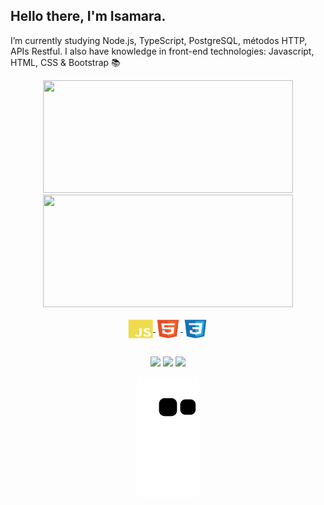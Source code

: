 ## Hello there, I'm Isamara.

I’m currently studying Node.js, TypeScript, PostgreSQL, métodos HTTP, APIs Restful. I also have knowledge in front-end technologies: Javascript, HTML, CSS & Bootstrap 📚 
<br> 

  <div align="center">
  <a href="https://github.com/isamarags">
  <img height="180em" width="400em" src="https://github-readme-stats.vercel.app/api?username=isamarags&show_icons=true&theme=radical&include_all_commits=true&count_private=true"/>
  <img height="180em" width="400em" src="https://github-readme-stats.vercel.app/api/top-langs/?username=isamarags&layout=compact&langs_count=7&theme=radical"/>
</div>
  
  <div style="display: inline_block" align="center"><br>
  <img align="center" alt="Isamara-Js" height="30" width="40" src="https://raw.githubusercontent.com/devicons/devicon/master/icons/javascript/javascript-plain.svg">
  <img align="center" alt="Isamara-HTML" height="30" width="40" src="https://raw.githubusercontent.com/devicons/devicon/master/icons/html5/html5-original.svg">
  <img align="center" alt="Isamara-CSS" height="30" width="40" src="https://raw.githubusercontent.com/devicons/devicon/master/icons/css3/css3-original.svg">
</div>
  
  ##
  
  <div align="center"> 
  <a href="https://instagram.com/isamara.dev" target="_blank"><img src="https://img.shields.io/badge/-Instagram-%23E4405F?style=for-the-badge&logo=instagram&logoColor=white" target="_blank"></a>
  <a href = "mailto:isamaragsantos@gmail.com"><img src="https://img.shields.io/badge/Gmail-D14836?style=for-the-badge&logo=gmail&logoColor=white" target="_blank"></a>
  <a href="https://www.linkedin.com/in/isamarags" target="_blank"><img src="https://img.shields.io/badge/-LinkedIn-%230077B5?style=for-the-badge&logo=linkedin&logoColor=white" target="_blank"></a> 
    </div>
  
   <div align="center">
    
 ![Snake animation](https://github.com/isamarags/isamarags/blob/output/github-contribution-grid-snake.svg)

   </div>
